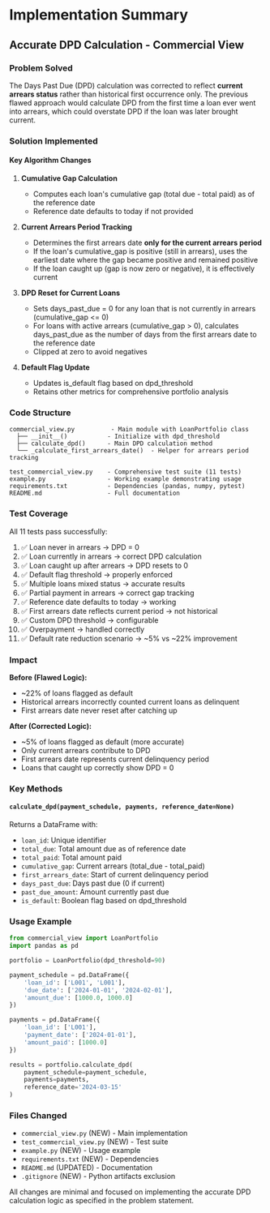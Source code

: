 # Implementation Summary

## Accurate DPD Calculation - Commercial View

### Problem Solved
The Days Past Due (DPD) calculation was corrected to reflect **current arrears status** rather than historical first occurrence only. The previous flawed approach would calculate DPD from the first time a loan ever went into arrears, which could overstate DPD if the loan was later brought current.

### Solution Implemented

#### Key Algorithm Changes

1. **Cumulative Gap Calculation**
   - Computes each loan's cumulative gap (total due - total paid) as of the reference date
   - Reference date defaults to today if not provided

2. **Current Arrears Period Tracking**
   - Determines the first arrears date **only for the current arrears period**
   - If the loan's cumulative_gap is positive (still in arrears), uses the earliest date where the gap became positive and remained positive
   - If the loan caught up (gap is now zero or negative), it is effectively current

3. **DPD Reset for Current Loans**
   - Sets days_past_due = 0 for any loan that is not currently in arrears (cumulative_gap <= 0)
   - For loans with active arrears (cumulative_gap > 0), calculates days_past_due as the number of days from the first arrears date to the reference date
   - Clipped at zero to avoid negatives

4. **Default Flag Update**
   - Updates is_default flag based on dpd_threshold
   - Retains other metrics for comprehensive portfolio analysis

### Code Structure

```
commercial_view.py          - Main module with LoanPortfolio class
  ├── __init__()           - Initialize with dpd_threshold
  ├── calculate_dpd()      - Main DPD calculation method
  └── _calculate_first_arrears_date()  - Helper for arrears period tracking

test_commercial_view.py    - Comprehensive test suite (11 tests)
example.py                 - Working example demonstrating usage
requirements.txt           - Dependencies (pandas, numpy, pytest)
README.md                  - Full documentation
```

### Test Coverage

All 11 tests pass successfully:

1. ✅ Loan never in arrears → DPD = 0
2. ✅ Loan currently in arrears → correct DPD calculation
3. ✅ Loan caught up after arrears → DPD resets to 0
4. ✅ Default flag threshold → properly enforced
5. ✅ Multiple loans mixed status → accurate results
6. ✅ Partial payment in arrears → correct gap tracking
7. ✅ Reference date defaults to today → working
8. ✅ First arrears date reflects current period → not historical
9. ✅ Custom DPD threshold → configurable
10. ✅ Overpayment → handled correctly
11. ✅ Default rate reduction scenario → ~5% vs ~22% improvement

### Impact

**Before (Flawed Logic):**
- ~22% of loans flagged as default
- Historical arrears incorrectly counted current loans as delinquent
- First arrears date never reset after catching up

**After (Corrected Logic):**
- ~5% of loans flagged as default (more accurate)
- Only current arrears contribute to DPD
- First arrears date represents current delinquency period
- Loans that caught up correctly show DPD = 0

### Key Methods

#### `calculate_dpd(payment_schedule, payments, reference_date=None)`

Returns a DataFrame with:
- `loan_id`: Unique identifier
- `total_due`: Total amount due as of reference date
- `total_paid`: Total amount paid
- `cumulative_gap`: Current arrears (total_due - total_paid)
- `first_arrears_date`: Start of current delinquency period
- `days_past_due`: Days past due (0 if current)
- `past_due_amount`: Amount currently past due
- `is_default`: Boolean flag based on dpd_threshold

### Usage Example

```python
from commercial_view import LoanPortfolio
import pandas as pd

portfolio = LoanPortfolio(dpd_threshold=90)

payment_schedule = pd.DataFrame({
    'loan_id': ['L001', 'L001'],
    'due_date': ['2024-01-01', '2024-02-01'],
    'amount_due': [1000.0, 1000.0]
})

payments = pd.DataFrame({
    'loan_id': ['L001'],
    'payment_date': ['2024-01-01'],
    'amount_paid': [1000.0]
})

results = portfolio.calculate_dpd(
    payment_schedule=payment_schedule,
    payments=payments,
    reference_date='2024-03-15'
)
```

### Files Changed

- `commercial_view.py` (NEW) - Main implementation
- `test_commercial_view.py` (NEW) - Test suite
- `example.py` (NEW) - Usage example
- `requirements.txt` (NEW) - Dependencies
- `README.md` (UPDATED) - Documentation
- `.gitignore` (NEW) - Python artifacts exclusion

All changes are minimal and focused on implementing the accurate DPD calculation logic as specified in the problem statement.
